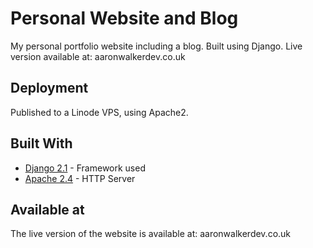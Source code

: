 # Personal Website and Blog

My personal portfolio website including a blog. Built using Django. Live version available at: aaronwalkerdev.co.uk

## Deployment

Published to a Linode VPS, using Apache2. 

## Built With

* [Django 2.1](https://docs.djangoproject.com/en/2.1/) - Framework used
* [Apache 2.4](https://httpd.apache.org/docs/2.4/) - HTTP Server

## Available at 

The live version of the website is available at: aaronwalkerdev.co.uk
